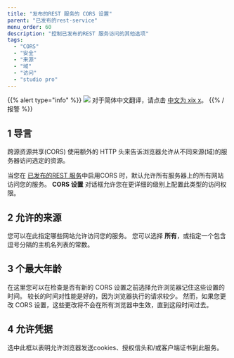 ```yaml
---
title: "发布的REST 服务的 CORS 设置"
parent: "已发布的rest-service"
menu_order: 60
description: "控制已发布的REST 服务访问的其他选项"
tags:
  - "CORS"
  - "安全"
  - "来源"
  - "域"
  - "访问"
  - "studio pro"
---
```


{{% alert type="info" %}}
<img src="attachments/chinese-translation/china.png" style="display: inline-block; margin: 0" /> 对于简体中文翻译，请点击 [中文为 xix x](https://cdn.mendix.tencent-cloud.com/documentation/refguide8/cors-settings.pdf)。
{{% /报警 %}}

## 1 导言

跨源资源共享(CORS) 使用额外的 HTTP 头来告诉浏览器允许从不同来源(域)的服务器访问选定的资源。

当您在 [已发布的REST 服务](published-rest-service)中启用CORS 时，默认允许所有服务器上的所有网站访问您的服务。 **CORS 设置** 对话框允许您在更详细的级别上配置此类型的访问权限。

## 2 允许的来源

您可以在此指定哪些网站允许访问您的服务。 您可以选择 **所有**，或指定一个包含逗号分隔的主机名列表的常数。

## 3 个最大年龄

在这里您可以在检查是否有新的 CORS 设置之前选择允许浏览器记住这些设置的时间。 较长的时间对性能是好的，因为浏览器执行的请求较少。 然而，如果您更改 CORS 设置，这些更改将不会在所有浏览器中生效，直到这段时间过去。

## 4 允许凭据

选中此框以表明允许浏览器发送cookies、授权信头和/或客户端证书到此服务。
